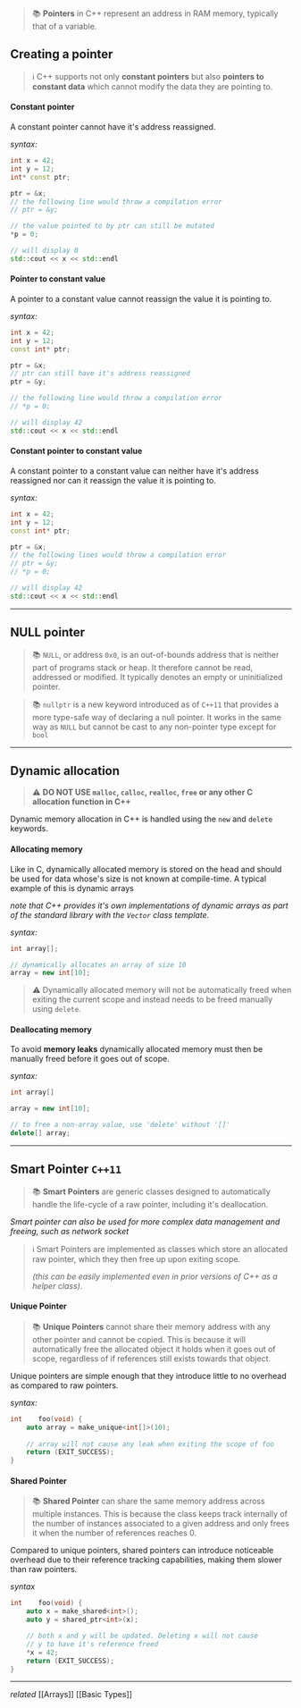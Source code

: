 > 📚 **Pointers** in C++ represent an address in RAM memory, typically that of a variable.

## Creating a pointer

> ℹ️ C++ supports not only **constant pointers** but also **pointers to constant data** which cannot modify the data they are pointing to.
#### Constant pointer

A constant pointer cannot have it's address reassigned.

*syntax:*
```cpp
int x = 42;
int y = 12;
int* const ptr;

ptr = &x;
// the following line would throw a compilation error
// ptr = &y;

// the value pointed to by ptr can still be mutated
*p = 0;

// will display 0
std::cout << x << std::endl
```

#### Pointer to constant value

A pointer to a constant value cannot reassign the value it is pointing to.

*syntax:*
```cpp
int x = 42;
int y = 12;
const int* ptr;

ptr = &x;
// ptr can still have it's address reassigned
ptr = &y;

// the following line would throw a compilation error
// *p = 0;

// will display 42
std::cout << x << std::endl
```

#### Constant pointer to constant value

A constant pointer to a constant value can neither have it's address reassigned nor can it reassign the value it is pointing to.

*syntax:*
```cpp
int x = 42;
int y = 12;
const int* ptr;

ptr = &x;
// the following lines would throw a compilation error
// ptr = &y;
// *p = 0;

// will display 42
std::cout << x << std::endl
```

---

## NULL pointer

> 📚 `NULL`, or address `0x0`, is an out-of-bounds address that is neither part of programs stack or heap. It therefore cannot be read, addressed or modified. It typically denotes an empty or uninitialized pointer.

> 📚 `nullptr` is a new keyword introduced as of `C++11` that provides a more type-safe way of declaring a null pointer. It works in the same way as `NULL` but cannot be cast to any non-pointer type except for `bool`

---

## Dynamic allocation

> ⚠️ **DO NOT USE `malloc`, `calloc`, `realloc`, `free` or any other C allocation function in C++**

Dynamic memory allocation in C++ is handled using the `new` and `delete` keywords.

#### Allocating memory

Like in C, dynamically allocated memory is stored on the head and should be used for data whose's size is not known at compile-time. A typical example of this is dynamic arrays

*note that C++ provides it's own implementations of dynamic arrays as part of the standard library with the `Vector` class template.*

*syntax:*
```cpp
int array[];

// dynamically allocates an array of size 10
array = new int[10];
```

> ⚠️ Dynamically allocated memory will not be automatically freed when exiting the current scope and instead needs to be freed manually using `delete`.

#### Deallocating memory

To avoid **memory leaks** dynamically allocated memory must then be manually freed before it goes out of scope.

*syntax:*
```cpp
int array[]

array = new int[10];

// to free a non-array value, use 'delete' without '[]'
delete[] array;
```

---

## Smart Pointer `C++11`

> 📚 **Smart Pointers** are generic classes designed to automatically handle the life-cycle of a raw pointer, including it's deallocation.

*Smart pointer can also be used for more complex data management and freeing, such as network socket*

> ℹ️ Smart Pointers are implemented as classes which store an allocated raw pointer, which they then free up upon exiting scope. 
> 
> *(this can be easily implemented even in prior versions of C++ as a helper class)*.

#### Unique Pointer

> 📚 **Unique Pointers** cannot share their memory address with any other pointer and cannot be copied. This is because it will automatically free the allocated object it holds when it goes out of scope, regardless of if references still exists towards that object.

Unique pointers are simple enough that they introduce little to no overhead as compared to raw pointers.

*syntax:*
```cpp
int    foo(void) {
	auto array = make_unique<int[]>(10);
	
	// array will not cause any leak when exiting the scope of foo
	return (EXIT_SUCCESS);
}
```

#### Shared Pointer

> 📚 **Shared Pointer** can share the same memory address across multiple instances. This is because the class keeps track internally of the number of instances associated to a given address and only frees it when the number of references reaches 0.

Compared to unique pointers, shared pointers can introduce noticeable overhead due to their reference tracking capabilities, making them slower than raw pointers.

*syntax*
```cpp
int    foo(void) {
	auto x = make_shared<int>();
	auto y = shared_ptr<int>(x);

	// both x and y will be updated. Deleting x will not cause
	// y to have it's reference freed
	*x = 42;
	return (EXIT_SUCCESS);
}
```

---
*related* [[Arrays]] [[Basic Types]]